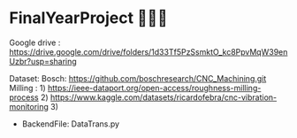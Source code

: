 # FinalYearProject 💐💐🌻
 
Google drive : https://drive.google.com/drive/folders/1d33Tf5PzSsmktO_kc8PpvMqW39enUzbr?usp=sharing

Dataset:
Bosch:  https://github.com/boschresearch/CNC_Machining.git
Milling : 1) https://ieee-dataport.org/open-access/roughness-milling-process
          2) https://www.kaggle.com/datasets/ricardofebra/cnc-vibration-monitoring
          3) 


- BackendFile: DataTrans.py
